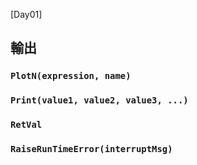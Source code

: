[Day01]

## 輸出

### `PlotN(expression, name)`

### `Print(value1, value2, value3, ...)`

### `RetVal`

### `RaiseRunTimeError(interruptMsg)`
